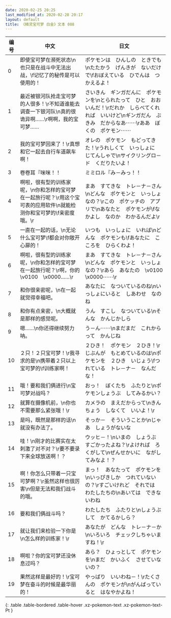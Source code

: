 ```yaml
---
date: 2020-02-25 20:25
last_modified_at: 2020-02-28 20:17
layout: default
title: 《精灵宝可梦 白金》文本 088
---
```

| 编号 | 中文 | 日文 |
| ---- | ---- | ---- |
| 0 | 即使宝可梦在濒死状态\n也只是在战斗中无法出战，\f记忆了的秘传是可以使用的！ | ポケモンは　ひんしの　ときでも\nたたかう　げんきが　ないだけで\fおぼえている　ひでんは　つかえるよ！ |
| 1 | 最近被银河队抢走宝可梦的人很多！\r不知道谁能去调查一下银河队\n真的很诡异啊……\r啊啊，我的宝可梦…… | さいきん　ギンガだんに　ポケモンを\nとられたって　ひと　おおいんだ！\rだれか　しらべてくれれば　いいけど\nギンガだん　ぶきみ　だからなあ⋯⋯\rああ　ぼくの　ポケモン⋯⋯ |
| 2 | 我的宝可梦回来了！\r真想和它一起去自行车道飙车啊！ | オレの　ポケモン　もどってきた！\rうれしくて　いっしょに　じてんしゃで\nサイクリングロ－ド　くだりたいよ！ |
| 3 | 卷卷耳『咪咪！！ | ミミロル『み－みっ！！ |
| 4 | 啊啦，很有型的训练家呢，\n你和怎样的宝可梦在一起旅行呢？\r用这个宝可表的应用软件\n就能检测你和宝可梦的\f亲密度哦。\r | まあ　すてきな　トレ－ナ－さん\nどんな　ポケモンと　いっしょなの？\rこの　ポケッチの　アプリで\nあなたと　ポケモンが\fなかよし　なのか　わかるんだよ\r |
| 5 | 一直在一起的话，\n无论什么宝可梦\f都会对你敞开心扉的！ | いつも　いっしょに　いれば\nどんな　ポケモンも\fあなたに　こころを　ひらくわよ！ |
| 6 | 啊啦，很有型的训练家呢，\n你和怎样的宝可梦在一起旅行呢？\r啊，你的\v0100　\x0000……\r | まあ　すてきな　トレ－ナ－さん\nどんな　ポケモンと　いっしょなの？\rあら　あなたの　\v0100　\x0000⋯⋯\r |
| 7 | 和你很亲密呢，\n在一起就觉得幸福吧。 | あなたに　なついているのね\nいっしょにいると　しあわせ　なのね |
| 8 | 和你有点亲密，\n大概就是那样的感觉呢。 | うん　すこし　なついている\nそんな　かんじかしら |
| 9 | 嗯……\n你还得继续努力呐。 | う－ん⋯⋯\nまだまだ　これからって　かんじね |
| 10 | ２只！２只宝可梦！\r我寻求的是\n携带着２只以上宝可梦的\f训练家啊！ | ２ひき！　ポケモン　２ひき！\rじぶんが　もとめているのは\nポケモンを　２ひき　いじょう\fつれている　トレ－ナ－　なんだな！ |
| 11 | 哦！要和我们俩进行\n宝可梦对战吗？ | おっ！　ぼくたち　ふたりと\nポケモンしょうぶ　してみるかい？ |
| 12 | 就算在摄像机前，\n你也不需要那么紧张哦！\r | カメラの　まえだからって\nきんちょう　しなくて　いいよ！\r |
| 13 | 是吗，既然是那样的话\n就没有办法了。 | そっか－　そういうことか\nじゃあ　しょうがないな |
| 14 | 哇！\n刚才的比赛实在太刺激了对不对？\r要不要录下来全球放送啊！？ | ウッヒ－！\nいまの　しょうぶ　すごかったよね？\rよければ　ろくがして\nぜんせかいに　ながしてみなよ！？ |
| 15 | 啊！你怎么只带着一只宝可梦啊？\r虽然这样也很厉害\n但是无法和我们战斗的哦。 | まっ！　あなたって　ポケモンを\nいっぴきしか　つれていないの？\rすごいけれど　それでは　わたしたちの\nあいては　できないわね |
| 16 | 要和我们俩战斗吗？ | わたしたち　ふたりと\nしょうぶして　かてるかしら？ |
| 17 | 就让我们来检验一下你是\n怎么样的训练家！\r | あなたが　どんな　トレ－ナ－か\nいろいろ　チェックしちゃいますね！\r |
| 18 | 啊啦？你的宝可梦还没休息过吗？ | あら？　ひょっとして　ポケモンを\nまだ　かいふく　させていないの？ |
| 19 | 果然这样是最好的！\r宝可梦在奋斗的时候是最华丽的！ | やっぱり　いいわね－！\rたくさんの　ポケモンが\nがんばっていると　はなやかよね！ |
{: .table .table-bordered .table-hover .xz-pokemon-text .xz-pokemon-text-Pt }